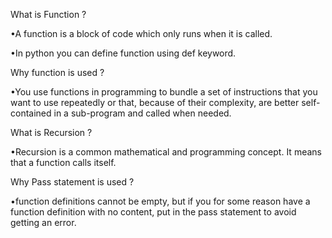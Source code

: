 What is Function ?

•A function is a block of code which only runs when it is called.

•In python you can define function using def keyword.

Why function is used ?

•You use functions in programming to bundle a set of instructions that you want to use repeatedly or that, because of their complexity, are better self-contained in a sub-program and called when needed. 

What is Recursion ?

•Recursion is a common mathematical and programming concept. It means that a function calls itself. 

Why Pass statement is used ?

•function definitions cannot be empty, but if you for some reason have a function definition with no content, put in the pass statement to avoid getting an error.
